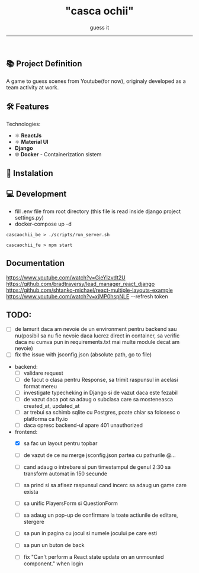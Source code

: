 
<h1 align="center">
<br>
  "casca ochii"
</h1>

<p align="center">guess it</p>

<hr />
<br />


## 📚 Project Definition

A game to guess scenes from Youtube(for now), originaly developed as a team activity at work.


## 🛠️ Features

Technologies:

- ⚛️ **ReactJs**
- ⚛️ **Material UI**
-    **Django**
- 🌐 **Docker** - Containerization sistem


## 🚀 Instalation


## 💻 Development
- fill .env file from root directory (this file is read inside django project settings.py)
- docker-compose up -d

``` cascaochii_be > ./scripts/run_server.sh ```

``` cascaochii_fe > npm start ```


## Documentation
https://www.youtube.com/watch?v=GieYIzvdt2U
https://github.com/bradtraversy/lead_manager_react_django
https://github.com/shtanko-michael/react-multiple-layouts-example
https://www.youtube.com/watch?v=xjMP0hspNLE   --refresh token


## TODO:
- [ ] de lamurit daca am nevoie de un environment pentru backend sau nu(posibil sa nu fie nevoie daca lucrez direct in container, sa verific daca nu cumva pun in requirements.txt mai multe module decat am nevoie)
- [ ] fix the issue with jsconfig.json (absolute path, go to file)

- backend:
  - [ ] validare request
  - [ ] de facut o clasa pentru Response, sa trimit raspunsul in acelasi format mereu
  - [ ] investigate typecheking in Django si de vazut daca este fezabil
  - [ ] de vazut daca pot sa adaug o subclasa care sa mosteneasca created_at, updated_at 
  - [ ] ar trebui sa schimb sqlite cu Postgres, poate chiar sa folosesc o platforma ca fly.io
  - [ ] daca opresc backend-ul apare 401 unauthorized

- frontend:
  - [x] sa fac un layout pentru topbar
  - [ ] de vazut de ce nu merge jsconfig.json partea cu pathurile @...
  - [ ] cand adaug o intrebare si pun timestampul de genul 2:30 sa transform automat in 150 secunde
  - [ ] sa prind si sa afisez raspunsul cand incerc sa adaug un game care exista
  - [ ] sa unific PlayersForm si QuestionForm
  - [ ] sa adaug un pop-up de confirmare la toate actiunile de editare, stergere
  - [ ] sa pun in pagina cu jocul si numele jocului pe care esti
  - [ ] sa pun un buton de back
  - [ ] fix "Can't perform a React state update on an unmounted component." when login
  